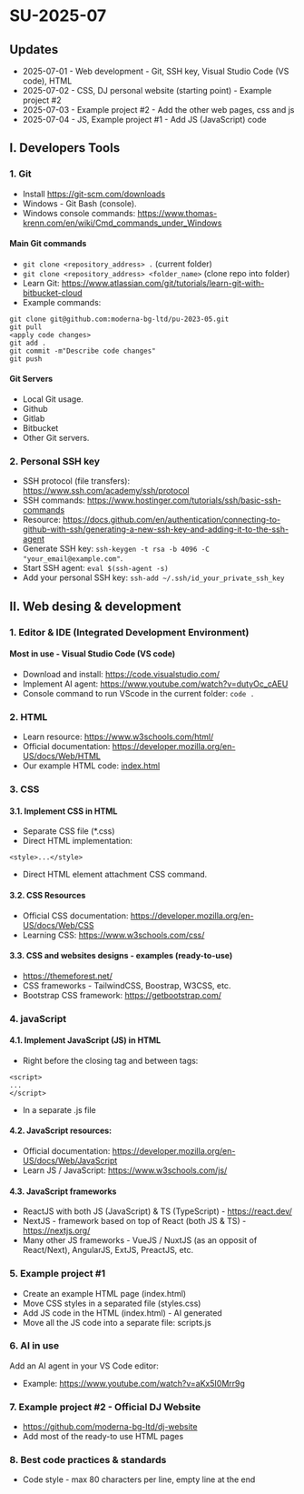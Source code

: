 # SU-2025-07

## Updates
- 2025-07-01 - Web development - Git, SSH key, Visual Studio Code (VS code), 
HTML
- 2025-07-02 - CSS, DJ personal website (starting point) - Example project #2
- 2025-07-03 - Example project #2 - Add the other web pages, css and js
- 2025-07-04 - JS, Example project #1 - Add JS (JavaScript) code

## I. Developers Tools

### 1. Git
- Install https://git-scm.com/downloads
- Windows - Git Bash (console).
- Windows console commands: 
https://www.thomas-krenn.com/en/wiki/Cmd_commands_under_Windows

#### Main Git commands
- `git clone <repository_address> .` (current folder)
- `git clone <repository_address> <folder_name>` (clone repo into folder)
- Learn Git: https://www.atlassian.com/git/tutorials/learn-git-with-bitbucket-cloud
- Example commands:
```
git clone git@github.com:moderna-bg-ltd/pu-2023-05.git
git pull
<apply code changes>
git add .
git commit -m"Describe code changes"
git push
```

#### Git Servers
- Local Git usage.
- Github
- Gitlab
- Bitbucket
- Other Git servers.

### 2. Personal SSH key
- SSH protocol (file transfers): https://www.ssh.com/academy/ssh/protocol
- SSH commands: https://www.hostinger.com/tutorials/ssh/basic-ssh-commands
- Resource: https://docs.github.com/en/authentication/connecting-to-github-with-ssh/generating-a-new-ssh-key-and-adding-it-to-the-ssh-agent
- Generate SSH key: `ssh-keygen -t rsa -b 4096 -C "your_email@example.com"`.
- Start SSH agent: `eval $(ssh-agent -s)`
- Add your personal SSH key: `ssh-add ~/.ssh/id_your_private_ssh_key`

## II. Web desing & development

### 1. Editor & IDE (Integrated Development Environment)

#### Most in use - Visual Studio Code (VS code)
- Download and install: https://code.visualstudio.com/
- Implement AI agent: https://www.youtube.com/watch?v=dutyOc_cAEU
- Console command to run VScode in the current folder: `code .`

### 2. HTML
- Learn resource: https://www.w3schools.com/html/
- Official documentation: https://developer.mozilla.org/en-US/docs/Web/HTML
- Our example HTML code: [index.html](/README.md)

### 3. CSS

#### 3.1. Implement CSS in HTML
- Separate CSS file (*.css)
- Direct HTML implementation:
```
<style>...</style>
```
- Direct HTML element attachment CSS command.

#### 3.2. CSS Resources
- Official CSS documentation: https://developer.mozilla.org/en-US/docs/Web/CSS
- Learning CSS: https://www.w3schools.com/css/

#### 3.3. CSS and websites designs - examples (ready-to-use)
- https://themeforest.net/
- CSS frameworks - TailwindCSS, Boostrap, W3CSS, etc.
- Bootstrap CSS framework: https://getbootstrap.com/


### 4. javaScript

#### 4.1. Implement JavaScript (JS) in HTML
- Right before the closing tag </body> and between tags:
```
<script>
...
</script>
```
- In a separate .js file

#### 4.2. JavaScript resources:
- Official documentation: 
https://developer.mozilla.org/en-US/docs/Web/JavaScript
- Learn JS / JavaScript: https://www.w3schools.com/js/

#### 4.3. JavaScript frameworks
- ReactJS with both JS (JavaScript) & TS (TypeScript) - https://react.dev/
- NextJS - framework based on top of React (both JS & TS) - https://nextjs.org/
- Many other JS frameworks - VueJS / NuxtJS (as an opposit of React/Next), 
AngularJS, ExtJS, PreactJS, etc.


### 5. Example project #1
- Create an example HTML page (index.html)
- Move CSS styles in a separated file (styles.css)
- Add JS code in the HTML (index.html) - AI generated
- Move all the JS code into a separate file: scripts.js


### 6. AI in use
Add an AI agent in your VS Code editor:
- Example: https://www.youtube.com/watch?v=aKx5I0Mrr9g


### 7. Example project #2 - Official DJ Website
- https://github.com/moderna-bg-ltd/dj-website
- Add most of the ready-to use HTML pages


### 8. Best code practices & standards
- Code style - max 80 characters per line, empty line at the end

